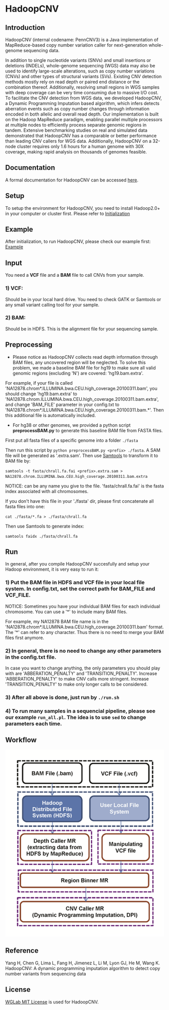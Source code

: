 # HadoopCNV

## Introduction

HadoopCNV (internal codename: PennCNV3) is a Java implementation of MapReduce-based copy number variation caller for next-generation whole-genome sequencing data.

In addition to single nucleotide variants (SNVs) and small insertions or deletions (INDELs), whole-genome sequencing (WGS) data may also be used to identify large-scale alterations, such as copy number variations (CNVs) and other types of structural variants (SVs).  Existing CNV detection methods mostly rely on read depth or paired end distance or the combination thereof.  Additionally, resolving small regions in WGS samples with deep coverage can be very time consuming due to massive I/O cost. To facilitate the CNV detection from WGS data, we developed HadoopCNV, a Dynamic Programming Imputation based algorithm, which infers detects aberration events such as copy number changes through information encoded in both allelic and overall read depth.  Our implementation is built on the Hadoop MapReduce paradigm, enabling parallel multiple processors at multiple nodes to efficiently process separate genomic regions in tandem. Extensive benchmarking studies on real and simulated data demonstrated that HadoopCNV has a comparable or better performance than leading CNV callers for WGS data. Additionally, HadoopCNV on a 32-node cluster requires only 1.6 hours for a human genome with 30X coverage, making rapid analysis on thousands of genomes feasible.

## Documentation

A formal documentation for HadoopCNV can be accessed [here](http://hadoopcnv.openbioinformatics.org).

## Setup

To setup the environment for HadoopCNV, you need to install Hadoop2.0+ in your computer or cluster first. Please refer to [Initialization](docs/initialization.md)

## Example

After initialization, to run HadoopCNV, please check our example first:
[Example](docs/example.md)

## Input

You need a **VCF** file and a **BAM** file to call CNVs from your sample. 

### 1) **VCF**: 

Should be in your local hard drive. You need to check GATK or Samtools or any small variant calling tool for your sample.

### 2) **BAM**: 

Should be in HDFS. This is the alignment file for your sequencing sample.

## Preprocessing 

- Please notice as HadoopCNV collects read depth information through BAM files, any uncovered region will be neglected. To solve this problem, we made a baseline BAM file for hg19 to make sure all valid genomic regions (excluding 'N') are covered: 'hg19.bam.extra'.

For example, if your file is called 'NA12878.chrom\*.ILLUMINA.bwa.CEU.high_coverage.20100311.bam', you should change 'hg19.bam.extra' to 'NA12878.chrom.ILLUMINA.bwa.CEU.high_coverage.20100311.bam.extra', and change 'BAM_FILE' parameter in your config.txt to 'NA12878.chrom\*.ILLUMINA.bwa.CEU.high_coverage.20100311.bam.\*'. Then this additional file is automatically included.

- For hg38 or other genomes, we provided a python script **preprocessBAM.py** to generate this baseline BAM file from FASTA files.

First put all fasta files of a specific genome into a folder `./fasta`

Then run this script by `python preprocessBAM.py <prefix> ./fasta`. A SAM file will be generated as '<prefix>.extra.sam'.
Then use [Samtools](http://www.htslib.org/) to transform it to BAM file by: 

`samtools -t fasta/chrall.fa.fai <prefix>.extra.sam > NA12878.chrom.ILLUMINA.bwa.CEU.high_coverage.20100311.bam.extra`

NOTICE: <prefix> can be any name you give to the file. 'fasta/chrall.fa.fai' is the fasta index associated with all chromosomes. 

If you don't have this file in your './fasta' dir, please first concatenate all fasta files into one:

`cat ./fasta/*.fa > ./fasta/chrall.fa`

Then use Samtools to generate index:

`samtools faidx ./fasta/chrall.fa`

## Run

In general, after you compile HadoopCNV succesfully and setup your Hadoop environment, it is very easy to run it:

### 1) Put the BAM file in HDFS and VCF file in your local file system. In **config.txt**, set the correct path for **BAM_FILE** and **VCF_FILE**.

NOTICE: Sometimes you have your individual BAM files for each individual chromosome. You can use a '\*' to include many BAM files.

For example, my NA12878 BAM file name is in the 'NA12878.chrom\*.ILLUMINA.bwa.CEU.high_coverage.20100311.bam' format. The '\*' can refer to any character. Thus there is no need to merge your BAM files first anymore.

### 2) In general, there is no need to change any other parameters in the config.txt file. 

In case you want to change anything, the only parameters you should play with are 'ABBERATION_PENALTY' and 'TRANSITION_PENALTY'. Increase 'ABBERATION_PENALTY' to make CNV calls more stringent. Increase 'TRANSITION_PENALTY' to make only longer calls to be considered.

### 3) After all above is done, just run by `./run.sh`

### 4) To run many samples in a sequencial pipeline, please see our example `run_all.pl`. The idea is to use `sed` to change parameters each time.

## Workflow

![HadoopCNV Workflow](docs/img/PennCNV3.png "HadoopCNV Workflow")

## Reference

Yang H, Chen G, Lima L, Fang H, Jimenez L, Li M, Lyon GJ, He M, Wang K. HadoopCNV: A dynamic programming imputation algorithm to detect copy number variants from sequencing data

## License

[WGLab MIT License](http://wglab.mit-license.org) is used for HadoopCNV.
